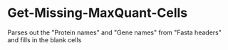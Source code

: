# Get-Missing-MaxQuant-Cells
Parses out the "Protein names" and "Gene names" from "Fasta headers" and fills in the blank cells
